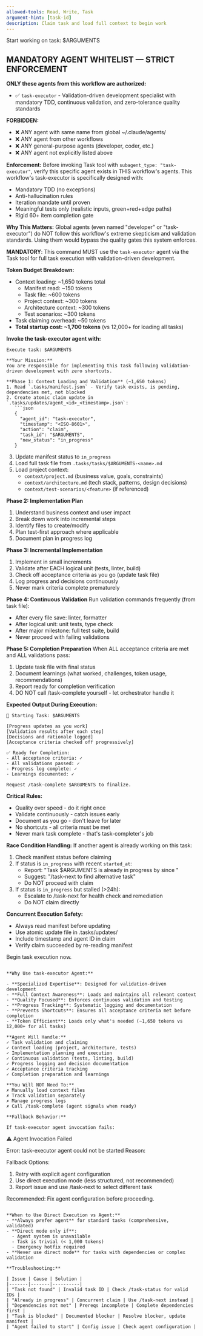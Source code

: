 ```yaml
---
allowed-tools: Read, Write, Task
argument-hint: [task-id]
description: Claim task and load full context to begin work
---
```


Start working on task: $ARGUMENTS

## MANDATORY AGENT WHITELIST — STRICT ENFORCEMENT

**ONLY these agents from this workflow are authorized:**

- ✅ `task-executor` - Validation-driven development specialist with mandatory TDD, continuous validation, and zero-tolerance quality standards

**FORBIDDEN:**
- ❌ ANY agent with same name from global ~/.claude/agents/
- ❌ ANY agent from other workflows
- ❌ ANY general-purpose agents (developer, coder, etc.)
- ❌ ANY agent not explicitly listed above

**Enforcement:**
Before invoking Task tool with `subagent_type: "task-executor"`, verify this specific agent exists in THIS workflow's agents.
This workflow's task-executor is specifically designed with:
- Mandatory TDD (no exceptions)
- Anti-hallucination rules
- Iteration mandate until proven
- Meaningful tests only (realistic inputs, green+red+edge paths)
- Rigid 60+ item completion gate

**Why This Matters:**
Global agents (even named "developer" or "task-executor") do NOT follow this workflow's extreme skepticism and validation standards. Using them would bypass the quality gates this system enforces.

**MANDATORY**: This command MUST use the `task-executor` agent via the Task tool for full task execution with validation-driven development.

**Token Budget Breakdown:**
- Context loading: ~1,650 tokens total
  - Manifest read: ~150 tokens
  - Task file: ~600 tokens
  - Project context: ~300 tokens
  - Architecture context: ~300 tokens
  - Test scenarios: ~300 tokens
- Task claiming overhead: ~50 tokens
- **Total startup cost: ~1,700 tokens** (vs 12,000+ for loading all tasks)

**Invoke the task-executor agent with:**

```
Execute task: $ARGUMENTS

**Your Mission:**
You are responsible for implementing this task following validation-driven development with zero shortcuts.

**Phase 1: Context Loading and Validation** (~1,650 tokens)
1. Read `.tasks/manifest.json` - Verify task exists, is pending, dependencies met, not blocked
2. Create atomic claim update in `.tasks/updates/agent_<id>_<timestamp>.json`:
   ```json
   {
     "agent_id": "task-executor",
     "timestamp": "<ISO-8601>",
     "action": "claim",
     "task_id": "$ARGUMENTS",
     "new_status": "in_progress"
   }
   ```
3. Update manifest status to `in_progress`
4. Load full task file from `.tasks/tasks/$ARGUMENTS-<name>.md`
5. Load project context:
   - `context/project.md` (business value, goals, constraints)
   - `context/architecture.md` (tech stack, patterns, design decisions)
   - `context/test-scenarios/<feature>` (if referenced)

**Phase 2: Implementation Plan**
1. Understand business context and user impact
2. Break down work into incremental steps
3. Identify files to create/modify
4. Plan test-first approach where applicable
5. Document plan in progress log

**Phase 3: Incremental Implementation**
1. Implement in small increments
2. Validate after EACH logical unit (tests, linter, build)
3. Check off acceptance criteria as you go (update task file)
4. Log progress and decisions continuously
5. Never mark criteria complete prematurely

**Phase 4: Continuous Validation**
Run validation commands frequently (from task file):
- After every file save: linter, formatter
- After logical unit: unit tests, type check
- After major milestone: full test suite, build
- Never proceed with failing validations

**Phase 5: Completion Preparation**
When ALL acceptance criteria are met and ALL validations pass:
1. Update task file with final status
2. Document learnings (what worked, challenges, token usage, recommendations)
3. Report ready for completion verification
4. DO NOT call /task-complete yourself - let orchestrator handle it

**Expected Output During Execution:**
```
🚀 Starting Task: $ARGUMENTS

[Progress updates as you work]
[Validation results after each step]
[Decisions and rationale logged]
[Acceptance criteria checked off progressively]

✅ Ready for Completion:
- All acceptance criteria: ✓
- All validations passed: ✓
- Progress log complete: ✓
- Learnings documented: ✓

Request /task-complete $ARGUMENTS to finalize.
```

**Critical Rules:**
- Quality over speed - do it right once
- Validate continuously - catch issues early
- Document as you go - don't leave for later
- No shortcuts - all criteria must be met
- Never mark task complete - that's task-completer's job

**Race Condition Handling:**
If another agent is already working on this task:
1. Check manifest status before claiming
2. If status is `in_progress` with recent `started_at`:
   - Report: "Task $ARGUMENTS is already in progress by <agent> since <timestamp>"
   - Suggest: "/task-next to find alternative task"
   - Do NOT proceed with claim
3. If status is `in_progress` but stalled (>24h):
   - Escalate to /task-next for health check and remediation
   - Do NOT claim directly

**Concurrent Execution Safety:**
- Always read manifest before updating
- Use atomic update file in .tasks/updates/
- Include timestamp and agent ID in claim
- Verify claim succeeded by re-reading manifest

Begin task execution now.
```

**Why Use task-executor Agent:**

- **Specialized Expertise**: Designed for validation-driven development
- **Full Context Awareness**: Loads and maintains all relevant context
- **Quality Focused**: Enforces continuous validation and testing
- **Progress Tracking**: Systematic logging and documentation
- **Prevents Shortcuts**: Ensures all acceptance criteria met before completion
- **Token Efficient**: Loads only what's needed (~1,650 tokens vs 12,000+ for all tasks)

**Agent Will Handle:**
✓ Task validation and claiming
✓ Context loading (project, architecture, tests)
✓ Implementation planning and execution
✓ Continuous validation (tests, linting, build)
✓ Progress logging and decision documentation
✓ Acceptance criteria tracking
✓ Completion preparation and learnings

**You Will NOT Need To:**
✗ Manually load context files
✗ Track validation separately
✗ Manage progress logs
✗ Call /task-complete (agent signals when ready)

**Fallback Behavior:**

If task-executor agent invocation fails:

```
⚠️  Agent Invocation Failed

Error: task-executor agent could not be started
Reason: <specific-error>

Fallback Options:
1. Retry with explicit agent configuration
2. Use direct execution mode (less structured, not recommended)
3. Report issue and use /task-next to select different task

Recommended: Fix agent configuration before proceeding.
```

**When to Use Direct Execution vs Agent:**
- **Always prefer agent** for standard tasks (comprehensive, validated)
- **Direct mode only if**:
  - Agent system is unavailable
  - Task is trivial (< 1,000 tokens)
  - Emergency hotfix required
- **Never use direct mode** for tasks with dependencies or complex validation

**Troubleshooting:**

| Issue | Cause | Solution |
|-------|-------|----------|
| "Task not found" | Invalid task ID | Check /task-status for valid IDs |
| "Already in progress" | Concurrent claim | Use /task-next instead |
| "Dependencies not met" | Prereqs incomplete | Complete dependencies first |
| "Task is blocked" | Documented blocker | Resolve blocker, update manifest |
| "Agent failed to start" | Config issue | Check agent configuration |
